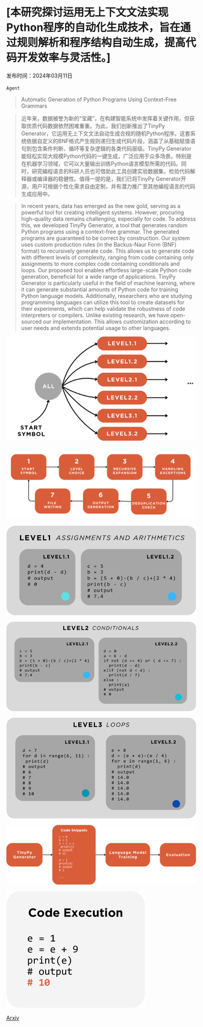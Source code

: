 # [本研究探讨运用无上下文文法实现Python程序的自动化生成技术，旨在通过规则解析和程序结构自动生成，提高代码开发效率与灵活性。]

发布时间：2024年03月11日

`Agent`

> Automatic Generation of Python Programs Using Context-Free Grammars

> 近年来，数据被誉为新的“宝藏”，在构建智能系统中发挥着关键作用，但获取优质代码数据依然困难重重。为此，我们创新推出了TinyPy Generator，它运用无上下文文法自动生成合规的随机Python程序。这套系统依据自定义的BNF格式产生规则递归生成代码片段，涵盖了从基础赋值语句到包含条件判断、循环等复杂逻辑的各类代码层级。TinyPy Generator能轻松实现大规模Python代码的一键生成，广泛应用于众多场景。特别是在机器学习领域，它可以大量输出训练Python语言模型所需的代码。同时，研究编程语言的科研人员也可借助此工具创建实验数据集，检验代码解释器或编译器的稳健性。值得一提的是，我们已将TinyPy Generator开源，用户可根据个性化需求自由定制，并有潜力推广至其他编程语言的代码生成应用中。

> In recent years, data has emerged as the new gold, serving as a powerful tool for creating intelligent systems. However, procuring high-quality data remains challenging, especially for code. To address this, we developed TinyPy Generator, a tool that generates random Python programs using a context-free grammar. The generated programs are guaranteed to be correct by construction. Our system uses custom production rules (in the Backus-Naur Form (BNF) format) to recursively generate code. This allows us to generate code with different levels of complexity, ranging from code containing only assignments to more complex code containing conditionals and loops. Our proposed tool enables effortless large-scale Python code generation, beneficial for a wide range of applications. TinyPy Generator is particularly useful in the field of machine learning, where it can generate substantial amounts of Python code for training Python language models. Additionally, researchers who are studying programming languages can utilize this tool to create datasets for their experiments, which can help validate the robustness of code interpreters or compilers. Unlike existing research, we have open-sourced our implementation. This allows customization according to user needs and extends potential usage to other languages.

![本研究探讨运用无上下文文法实现Python程序的自动化生成技术，旨在通过规则解析和程序结构自动生成，提高代码开发效率与灵活性。](../../../paper_images/2403.06503/x1.png)

![本研究探讨运用无上下文文法实现Python程序的自动化生成技术，旨在通过规则解析和程序结构自动生成，提高代码开发效率与灵活性。](../../../paper_images/2403.06503/x2.png)

![本研究探讨运用无上下文文法实现Python程序的自动化生成技术，旨在通过规则解析和程序结构自动生成，提高代码开发效率与灵活性。](../../../paper_images/2403.06503/x3.png)

![本研究探讨运用无上下文文法实现Python程序的自动化生成技术，旨在通过规则解析和程序结构自动生成，提高代码开发效率与灵活性。](../../../paper_images/2403.06503/x4.png)

![本研究探讨运用无上下文文法实现Python程序的自动化生成技术，旨在通过规则解析和程序结构自动生成，提高代码开发效率与灵活性。](../../../paper_images/2403.06503/x5.png)

![本研究探讨运用无上下文文法实现Python程序的自动化生成技术，旨在通过规则解析和程序结构自动生成，提高代码开发效率与灵活性。](../../../paper_images/2403.06503/x6.png)

![本研究探讨运用无上下文文法实现Python程序的自动化生成技术，旨在通过规则解析和程序结构自动生成，提高代码开发效率与灵活性。](../../../paper_images/2403.06503/x7.png)

[Arxiv](https://arxiv.org/abs/2403.06503)